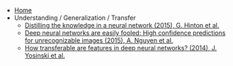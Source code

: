 - [Home](/)
- Understanding / Generalization / Transfer
    * [Distilling the knowledge in a neural network (2015), G. Hinton et al.](understanding-generalization-transfer/distilling-the-knowledge-in-a-neural-network.md)
    * [Deep neural networks are easily fooled: High confidence predictions for unrecognizable images (2015), A. Nguyen et al.](understanding-generalization-transfer/deep-neural-networks-are-easily-fooled-high-confidence-predictions-for-unrecognizable-images.md)
    * [How transferable are features in deep neural networks? \(2014\), J. Yosinski et al.](understanding-generalization-transfer/how-transferable-are-features-in-deep-neural-networks.md)

